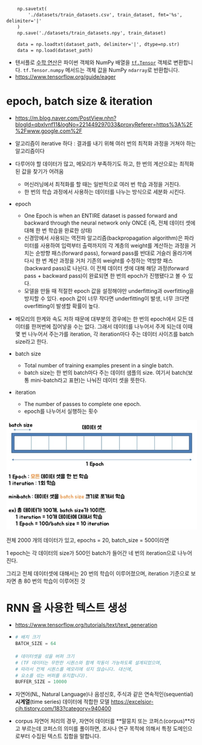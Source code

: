 



```
    np.savetxt(
        './datasets/train_datasets.csv', train_dataset, fmt='%s', delimiter='|'
    )
    np.save('./datasets/train_datasets.npy', train_dataset)
```

```
    data = np.loadtxt(dataset_path, delimiter='|', dtype=np.str)
    data = np.load(dataset_path)
```



- 텐서플로 [수학 연산](https://www.tensorflow.org/api_guides/python/math_ops)은 파이썬 객체와 NumPy 배열을 [`tf.Tensor`](https://www.tensorflow.org/api_docs/python/tf/Tensor) 객체로 변환합니다. `tf.Tensor.numpy` 메서드는 객체 값을 NumPy `ndarray`로 반환합니다.
- https://www.tensorflow.org/guide/eager



# epoch, batch size & iteration

- https://m.blog.naver.com/PostView.nhn?blogId=qbxlvnf11&logNo=221449297033&proxyReferer=https%3A%2F%2Fwww.google.com%2F

- 알고리즘이 iterative 하다 : 결과를 내기 위해 여러 번의 최적화 과정을 거쳐야 하는 알고리즘이다
- 다루어야 할 데이터가 많고, 메모리가 부족하기도 하고, 한 번의 계산으로는 최적화 된 값을 찾기가 어려움
  - 머신러닝에서 최적화를 할 때는 일반적으로 여러 번 학습 과정을 거친다.
  - 한 번의 학습 과정에서 사용하는 데이터를 나누는 방식으로 세분화 시킨다.

- epoch
  - One Epoch is when an ENTIRE dataset is passed forward and backward through the neural network only ONCE (즉, 전체 데이터 셋에 대해 한 번 학습을 완료한 상태)
  - 신경망에서 사용되는 역전파 알고리즘(backpropagation algorithm)은 파라미터를 사용하여 입력부터 출력까지의 각 계층의 weight를 계산하는 과정을 거치는 순방향 패스(forward pass), forward pass를 반대로 거슬러 올라가며 다시 한 번 계산 과정을 거처 기존의 weight를 수정하는 역방향 패스(backward pass)로 나뉜다. 이 전체 데이터 셋에 대해 해당 과정(forward pass + backward pass)이 완료되면 한 번의 epoch가 진행됐다고 볼 수 있다.
  - 모델을 만들 때 적절한 epoch 값을 설정해야만 underfitting과 overfitting을 방지할 수 있다. epoch 값이 너무 작다면 underfitting이 발생, 너무 크다면 overfitting이 발생할 확률이 높다.
- 메모리의 한계와 속도 저하 때문에 대부분의 경우에는 한 번의 epoch에서 모든 데이터를 한꺼번에 집어넣을 수는 없다. 그래서 데이터를 나누어서 주게 되는데 이때 몇 번 나누어서 주는가를 iteration, 각 iteration마다 주는 데이터 사이즈를 batch size라고 한다.

- batch size
  - Total number of training examples present in a single batch.
  - batch size는 한 번의 batch마다 주는 데이터 샘플의 size. 여기서 batch(보통 mini-batch라고 표현)는 나눠진 데이터 셋을 뜻한다.

- iteration
  - The number of passes to complete one epoch.
  - epoch를 나누어서 실행하는 횟수





![](./images/20190123_182720.png)

[^출처]: https://www.slideshare.net/w0ong/ss-82372826





전체 2000 개의 데이터가 있고, epochs = 20, batch_size = 500이라면

1 epoch는 각 데이터의 size가 500인 batch가 들어간 네 번의 iteration으로 나누어 진다.

그리고 전체 데이터셋에 대해서는 20 번의 학습이 이루어졌으며, iteration 기준으로 보자면 총 80 번의 학습이 이루어진 것





# RNN 을 사용한 텍스트 생성

- https://www.tensorflow.org/tutorials/text/text_generation



- ```python
  # 배치 크기
  BATCH_SIZE = 64
  
  # 데이터셋을 섞을 버퍼 크기
  # (TF 데이터는 무한한 시퀀스와 함께 작동이 가능하도록 설계되었으며,
  # 따라서 전체 시퀀스를 메모리에 섞지 않습니다. 대신에,
  # 요소를 섞는 버퍼를 유지합니다).
  BUFFER_SIZE = 10000
  ```









- 자연어(NL, Natural Language)나 음성신호, 주식과 같은 연속적인(sequential) **시계열**(time series) 데이터에 적합한 모델 https://excelsior-cjh.tistory.com/183?category=940400 

- corpus 자연어 처리의 경우, 자연어 데이터를 **말뭉치 또는 코퍼스(corpus)**라고 부르는데 코퍼스의 의미를 풀이하면, 조사나 연구 목적에 의해서 특정 도메인으로부터 수집된 텍스트 집합을 말합니다.























